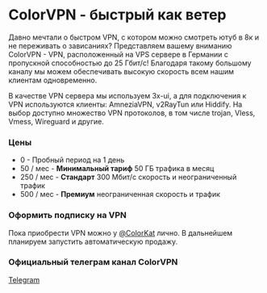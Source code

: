 # ColorVPN - быстрый как ветер

Давно мечтали о быстром VPN, с котором можно смотреть ютуб в 8к и не переживать о зависаниях?
Представляем вашему вниманию ColorVPN - VPN, расположенный на VPS сервере в Германии
с пропускной способностью до 25 Гбит/с!
Благодаря такому большому каналу мы можем обеспечивать высокую скорость всем нашим клиентам одновременно.

В качестве VPN сервера мы используем 3x-ui, а для подключения к VPN используются клиенты: AmneziaVPN, v2RayTun или Hiddify.
На выбор доступно множество VPN протоколов, в том числе trojan, Vless, Vmess, Wireguard и другие.

### Цены

- 0 - Пробный период на 1 день
- 50 / мес - **Минимальный тариф** 50 ГБ трафика в месяц
- 250 / мес - **Стандарт** 300 Мбит/c скорость и неограниченный трафик
- 500 / мес - **Премиум** неограниченная скорость и трафик

### Оформить подписку на VPN

Пока приобрести VPN можно у [@ColorKat](https://t.me/colorkat) лично.
В дальнейшем планируем запустить автоматическую продажу.

### Официальный телеграм канал ColorVPN

[Telegram](https://t.me/color_vpn)

